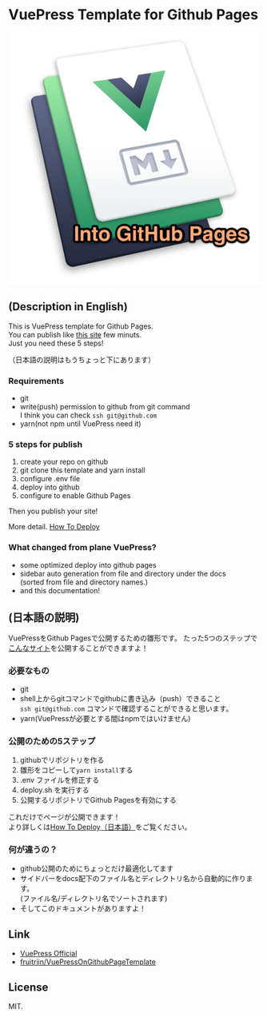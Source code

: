 # VuePress Template for Github Pages
![VuePress Template for Github Pages](./.resources/template_logo.png)

## (Description in English)
This is VuePress template for Github Pages.  
You can publish like [this site](https://fruitriin.github.io/vptest/) few minuts.   
Just you need these 5 steps!
 
 （日本語の説明はもうちょっと下にあります）
 
### Requirements
- git
- write(push) permission to github from git command  
I think you can check `ssh git@github.com`
- yarn(not npm until VuePress need it) 
 
### 5 steps for publish
1. create your repo on github
1. git clone this template and yarn install
1. configure .env file
1. deploy into github
1. configure to enable Github Pages 

Then you publish your site!

More detail. [How To Deploy](/HowToDeploy/English.md)

### What changed from plane VuePress?
- some optimized deploy into github pages
- sidebar auto generation from file and directory under the docs   
(sorted from file and directory names.)
- and this documentation! 

## (日本語の説明)
VuePressをGithub Pagesで公開するための雛形です。
たった5つのステップで[こんなサイト](https://fruitriin.github.io/vptest/)を公開することができますよ！

### 必要なもの
- git
- shell上からgitコマンドでgithubに書き込み（push）できること  
`ssh git@github.com` コマンドで確認することができると思います。
- yarn(VuePressが必要とする間はnpmではいけません) 
 

### 公開のための5ステップ
1. githubでリポジトリを作る
1. 雛形をコピーして`yarn install`する
1. .env ファイルを修正する
1. deploy.sh を実行する
1. 公開するリポジトリでGithub Pagesを有効にする

これだけでページが公開できます！  
より詳しくは[How To Deploy（日本語）](/HowToDeploy/Japanese.md)をご覧ください。

### 何が違うの？
- github公開のためにちょっとだけ最適化してます
- サイドバーをdocs配下のファイル名とディレクトリ名から自動的に作ります。  
(ファイル名/ディレクトリ名でソートされます)
- そしてこのドキュメントがありますよ！

## Link
- [VuePress Official](https://vuepress.vuejs.org/)
- [fruitriin/VuePressOnGithubPageTemplate](https://github.com/fruitriin/VuePressOnGithubPageTemplate)

## License
MIT.

